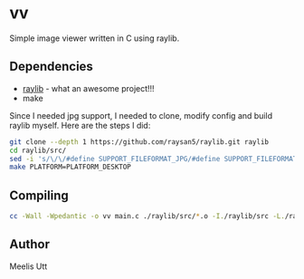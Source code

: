 # vv

Simple image viewer written in C using raylib.

## Dependencies

* [raylib](https://github.com/raysan5/raylib) - what an awesome project!!!
* make

Since I needed jpg support, I needed to clone, modify config and build raylib myself.
Here are the steps I did:

```sh
git clone --depth 1 https://github.com/raysan5/raylib.git raylib
cd raylib/src/
sed -i 's/\/\/#define SUPPORT_FILEFORMAT_JPG/#define SUPPORT_FILEFORMAT_JPG/g' config.h
make PLATFORM=PLATFORM_DESKTOP 
```

## Compiling

```sh
cc -Wall -Wpedantic -o vv main.c ./raylib/src/*.o -I./raylib/src -L./raylib/src -lm -lpthread -DSUPPORT_FILEFORMAT_JPG
```

## Author

Meelis Utt
